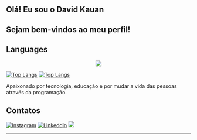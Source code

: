 ## Olá! Eu sou o David Kauan

## Sejam bem-vindos ao meu perfil!

## Languages
<p align="center">
  <a href="https://skillicons.dev">
    <img src="https://skillicons.dev/icons?i=ts,bootstrap,figma,docker,php,html,css,js,materialui,nextjs,nodejs,postgres,py,react" />
  </a>
</p>
<!-- [![Anurag's GitHub stats](https://github-readme-stats.vercel.app/api?username=DavidKauan04&theme=radical&count_private=true&show_icons=true&layout=compact)](https://github.com/anuraghazra/github-readme-stats) -->

[![Top Langs](https://github-readme-stats.vercel.app/api/top-langs/?username=DavidKauan04&layout=compact&hide=shell&theme=radical)](https://github.com/anuraghazra/github-readme-stats)
[![Top Langs](https://github-readme-stats.vercel.app/api/top-langs/?username=DavidKauan04&layout=compact&hide=html,css,python,javascript,typescript&theme=radical)](https://github.com/anuraghazra/github-readme-stats)

Apaixonado por tecnologia, educação e por mudar a vida das pessoas através da programação.

## Contatos
[![Instagram](https://img.shields.io/badge/Instagram-E4405F?style=for-the-badge&logo=instagram&logoColor=white)](https://www.instagram.com/david.kauan_00/)
[![Linkeddin](https://img.shields.io/badge/LinkedIn-0077B5?style=for-the-badge&logo=linkedin&logoColor=white)](https://www.linkedin.com/in/david-kauan/)
<a href="mailto:davidkauandkad@gmail.com"><img src="https://img.shields.io/badge/Gmail-D14836?style=for-the-badge&logo=gmail&logoColor=white" /></a>
<hr/>


